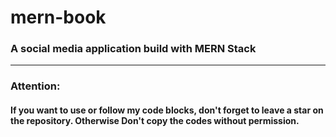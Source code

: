 # mern-book
### A social media application build with MERN Stack

<hr/>

### Attention:

#### If you want to use or follow my code blocks, don't forget to leave a star on the repository. Otherwise Don't copy the codes without permission. 

